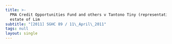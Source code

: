 ```yaml
---
title: >-
  PMA Credit Opportunities Fund and others v Tantono Tiny (representative of the
  estate of Lim
subtitle: "[2011] SGHC 89 / 11\_April\_2011"
tags: null
layout: single
---
```


